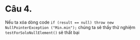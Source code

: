 # Câu 4.
Nếu ta xóa dòng code 
 `if (result == null) throw new NullPointerException ("Min.min");`
chúng ta sẽ thấy thử nghiệm `testForSoloNullElement()` sẽ thất bại